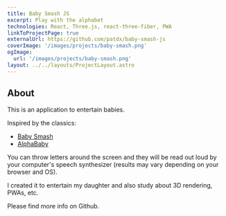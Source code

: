```yaml
---
title: Baby Smash JS
excerpt: Play with the alphabet
technologies: React, Three.js, react-three-fiber, PWA
linkToProjectPage: true
externalUrl: https://github.com/patdx/baby-smash-js
coverImage: '/images/projects/baby-smash.png'
ogImage:
  url: '/images/projects/baby-smash.png'
layout: ../../layouts/ProjectLayout.astro
---
```


## About

This is an application to entertain babies.

Inspired by the classics:

- [Baby Smash](https://www.hanselman.com/babysmash/)
- [AlphaBaby](http://alphababy.sourceforge.net/)

You can throw letters around the screen and they will be read out loud by your
computer's speech synthesizer (results may vary depending on your browser and
OS).

I created it to entertain my daughter and also study about 3D rendering, PWAs,
etc.

Please find more info on Github.
